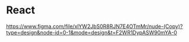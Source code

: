 # React
https://www.figma.com/file/xlYW2JbS0R8RJN7E4OTmMr/nude-(Copy)?type=design&node-id=0-1&mode=design&t=F2WR1DypASW90mYA-0
